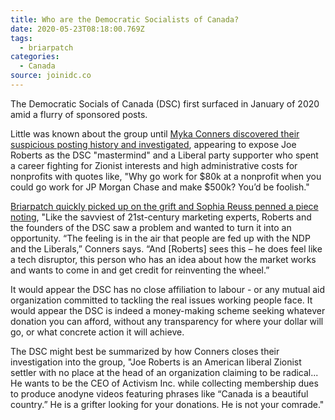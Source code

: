 ```yaml
---
title: Who are the Democratic Socialists of Canada?
date: 2020-05-23T08:18:00.769Z
tags:
  - briarpatch
categories:
  - Canada
source: joinidc.co
---
```

The Democratic Socials of Canada (DSC) first surfaced in January of 2020 amid a flurry of sponsored posts.

Little was known about the group until [Myka Conners discovered their suspicious posting history and investigated](https://medium.com/@mykaconners42069/joe-roberts-and-the-democratic-socialists-of-canada-1933dde561ca), appearing to expose Joe Roberts as the DSC "mastermind" and a Liberal party supporter who spent a career fighting for Zionist interests and high administrative costs for nonprofits with quotes like, "Why go work for $80k at a nonprofit when you could go work for JP Morgan Chase and make $500k? You’d be foolish."

[Briarpatch quickly picked up on the grift and Sophia Reuss penned a piece noting](https://briarpatchmagazine.com/articles/view/show-me-the-socialists), "Like the savviest of 21st-century marketing experts, Roberts and the founders of the DSC saw a problem and wanted to turn it into an opportunity. “The feeling is in the air that people are fed up with the NDP and the Liberals,” Conners says. “And \[Roberts] sees this – he does feel like a tech disruptor, this person who has an idea about how the market works and wants to come in and get credit for reinventing the wheel.”

It would appear the DSC has no close affiliation to labour - or any mutual aid organization committed to tackling the real issues working people face. It would appear the DSC is indeed a money-making scheme seeking whatever donation you can afford, without any transparency for where your dollar will go, or what concrete action it will achieve.

The DSC might best be summarized by how Conners closes their investigation into the group, "Joe Roberts is an American liberal Zionist settler with no place at the head of an organization claiming to be radical... He wants to be the CEO of Activism Inc. while collecting membership dues to produce anodyne videos featuring phrases like “Canada is a beautiful country.” He is a grifter looking for your donations. He is not your comrade."